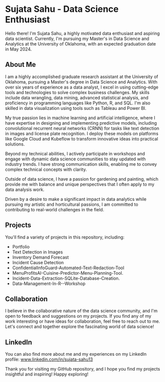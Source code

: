 # Sujata Sahu - Data Science Enthusiast

Hello there! I'm Sujata Sahu, a highly motivated data enthusiast and aspiring data scientist. Currently, I'm pursuing my Master's in Data Science and Analytics at the University of Oklahoma, with an expected graduation date in May 2024.

## About Me
I am a highly accomplished graduate research assistant at the University of Oklahoma, pursuing a Master's degree in Data Science and Analytics. With over six years of experience as a data analyst, I excel in using cutting-edge tools and technologies to solve complex business challenges. My skills include data wrangling, data mining, advanced statistical analysis, and proficiency in programming languages like Python, R, and SQL. I'm also skilled in data visualization using tools such as Tableau and Power BI.

My true passion lies in machine learning and artificial intelligence, where I have expertise in designing and implementing predictive models, including convolutional recurrent neural networks (CRNN) for tasks like text detection in images and license plate recognition. I deploy these models on platforms like Google Cloud and Kubeflow to transform innovative ideas into practical solutions.

Beyond my technical abilities, I actively participate in workshops and engage with dynamic data science communities to stay updated with industry trends. I have strong communication skills, enabling me to convey complex technical concepts with clarity.

Outside of data science, I have a passion for gardening and painting, which provide me with balance and unique perspectives that I often apply to my data analysis work.

Driven by a desire to make a significant impact in data analytics while pursuing my artistic and horticultural passions, I am committed to contributing to real-world challenges in the field.


## Projects
You'll find a variety of projects in this repository, including:
- Portfolio
- Text Detection in Images
- Inventory Demand Forecast
- Incident Cause Detection
- ConfidentialInfoGuard-Automated-Text-Redaction-Tool
- MenuProfitsAI-Cuisine-Predictor-Menu-Planning-Tool.
- Incident-Data-Extraction-SQLite-Database-Creation.
- Data-Management-In-R--Workshop

## Collaboration
I believe in the collaborative nature of the data science community, and I'm open to feedback and suggestions on my projects. If you find any of my work interesting or have ideas for collaboration, feel free to reach out to me. Let's connect and together explore the fascinating world of data science!

## LinkedIn
You can also find more about me and my experiences on my LinkedIn profile: www.linkedin.com/in/sujata-sahu13

Thank you for visiting my GitHub repository, and I hope you find my projects insightful and inspiring! Happy exploring!

